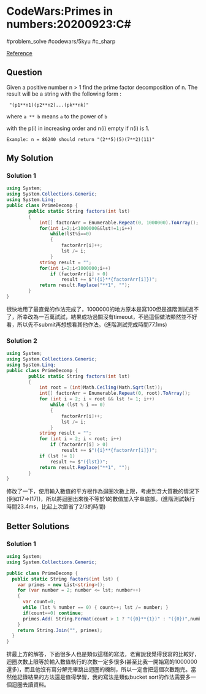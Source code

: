 # CodeWars:Primes in numbers:20200923:C\#

#problem_solve #codewars/5kyu #c_sharp 

[Reference](https://www.codewars.com/kata/54d512e62a5e54c96200019e)

## Question

Given a positive number n > 1 find the prime factor decomposition of n. The result will be a string with the following form :

```
 "(p1**n1)(p2**n2)...(pk**nk)"
```

where `a ** b` means `a` to the power of `b`

with the p(i) in increasing order and n(i) empty if n(i) is 1.

```
Example: n = 86240 should return "(2**5)(5)(7**2)(11)"
```

## My Solution

### Solution 1

```C#
using System;
using System.Collections.Generic;
using System.Linq;
public class PrimeDecomp {
        public static String factors(int lst)
        {
            int[] factorArr = Enumerable.Repeat(0, 1000000).ToArray();
            for(int i=2;i<1000000&&lst!=1;i++)
                while(lst%i==0)
                {
                    factorArr[i]++;
                    lst /= i;
                }
            string result = "";
            for(int i=2;i<1000000;i++)
                if (factorArr[i] > 0)
                    result += $"({i}**{factorArr[i]})";
            return result.Replace("**1", "");
        }
}
```

很快地用了最直覺的作法完成了，1000000的地方原本是寫100但是進階測試過不了，所幸改為一百萬試試，結果成功過關沒有timeout，不過這個做法顯然並不好看，所以先不submit再想想看其他作法。(進階測試完成時間77.1ms)

### Solution 2

```C#
using System;
using System.Collections.Generic;
using System.Linq;
public class PrimeDecomp {
        public static String factors(int lst)
        {
            int root = (int)Math.Ceiling(Math.Sqrt(lst));
            int[] factorArr = Enumerable.Repeat(0, root).ToArray();
            for (int i = 2; i < root && lst != 1; i++)
                while (lst % i == 0)
                {
                    factorArr[i]++;
                    lst /= i;
                }
            string result = "";
            for (int i = 2; i < root; i++)
                if (factorArr[i] > 0)
                    result += $"({i}**{factorArr[i]})";
            if (lst != 1)
                result += $"({lst})";
            return result.Replace("**1", "");
        }
}
```

修改了一下，使用輸入數值的平方根作為迴圈次數上限，考慮到含大質數的情況下(例如17=>(17))，所以將迴圈出來後不等於1的數值加入字串底部。(進階測試執行時間23.4ms，比起上次節省了2/3的時間)

## Better Solutions

### Solution 1

```C#
using System;
using System.Collections.Generic;

public class PrimeDecomp {
  public static String factors(int lst) {
    var primes = new List<string>();
    for (var number = 2; number <= lst; number++)
    {
      var count=0;
      while (lst % number == 0) { count++; lst /= number; }                
      if(count==0) continue;
      primes.Add( String.Format(count > 1 ? "({0}**{1})" : "({0})",number,count));
    }
    return String.Join("", primes);
  }
}
```

排最上方的解答，下面很多人也是類似這樣的寫法，老實說我覺得我寫的比較好，迴圈次數上限等於輸入數值執行的次數一定多很多(甚至比我一開始寫的1000000還多)，而且他沒有寫分解完畢跳出迴圈的機制，所以一定會把這個次數跑完。當然他記錄結果的方法還是值得學習，我的寫法是類似bucket sort的作法需要多一個迴圈去讀資料。
